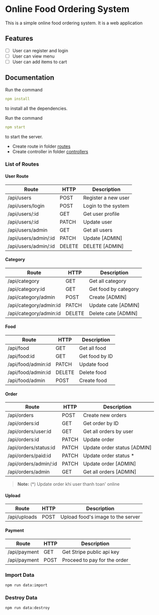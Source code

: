 # Online Food Ordering System

This is a simple online food ordering system. It is a web application

## Features

-   [ ] User can register and login
-   [ ] User can view menu
-   [ ] User can add items to cart

## Documentation

Run the command

```yaml
npm install
```

to install all the dependencies.

Run the command

```yaml
npm start
```

to start the server.

-   Create route in folder [routes](routes)
-   Create controller in folder [controllers](controllers)

### List of Routes

#### User Route

| Route                | HTTP   | Description         |
| -------------------- | ------ | ------------------- |
| /api/users           | POST   | Register a new user |
| /api/users/login     | POST   | Login to the system |
| /api/users/:id       | GET    | Get user profile    |
| /api/users/:id       | PATCH  | Update user         |
| /api/users/admin     | GET    | Get all users       |
| /api/users/admin/:id | PATCH  | Update [ADMIN]      |
| /api/users/admin/:id | DELETE | DELETE [ADMIN]      |

#### Category

| Route                  | HTTP   | Description          |
| ---------------------- | ------ | -------------------- |
| /api/category          | GET    | Get all category     |
| /api/category:id       | GET    | Get food by category |
| /api/category/admin    | POST   | Create [ADMIN]       |
| /api/category/admin:id | PATCH  | Update cate [ADMIN]  |
| /api/category/admin:id | DELETE | Delete cate [ADMIN]  |

#### Food

| Route              | HTTP   | Description    |
| ------------------ | ------ | -------------- |
| /api/food          | GET    | Get all food   |
| /api/food:id       | GET    | Get food by ID |
| /api/food/admin:id | PATCH  | Update food    |
| /api/food/admin:id | DELETE | Delete food    |
| /api/food/admin    | POST   | Create food    |

#### Order

| Route                 | HTTP  | Description                 |
| --------------------- | ----- | --------------------------- |
| /api/orders           | POST  | Create new orders           |
| /api/orders:id        | GET   | Get order by ID             |
| /api/orders/user:id   | GET   | Get all orders by user      |
| /api/orders:id        | PATCH | Update order                |
| /api/orders/status:id | PATCH | Update order status [ADMIN] |
| /api/orders/paid:id   | PATCH | Update order status \*      |
| /api/orders/admin/:id | PATCH | Update order [ADMIN]        |
| /api/orders/admin     | GET   | Get all orders [ADMIN]      |

> **Note:**
> (\*) Update order khi user thanh toan' online

#### Upload

| Route        | HTTP | Description                       |
| ------------ | ---- | --------------------------------- |
| /api/uploads | POST | Upload food's image to the server |

#### Payment

| Route        | HTTP | Description                  |
| ------------ | ---- | ---------------------------- |
| /api/payment | GET  | Get Stripe public api key    |
| /api/payment | POST | Proceed to pay for the order |

### Import Data

```
npm run data:import
```

### Destroy Data

```
npm run data:destroy
```
